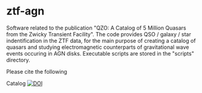# ztf-agn

Software related to the publication "QZO: A Catalog of 5 Million Quasars from the Zwicky Transient Facility". The code provides QSO / galaxy / star indentification in the ZTF data, for the main purpose of creating a catalog of quasars and studying electromagnetic counterparts of gravitational wave events occuring in AGN disks. Executable scripts are stored in the "scripts" directory.

Please cite the following

Catalog    [![DOI](https://zenodo.org/badge/DOI/10.5281/zenodo.16410988.svg)](https://doi.org/10.5281/zenodo.16410988)
